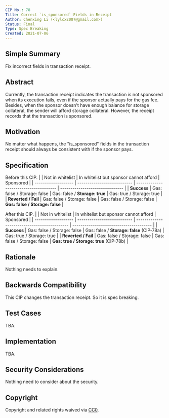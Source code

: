 ```yaml
---
CIP No.: 78
Title: Correct `is_sponsored` Fields in Receipt
Author: Chenxing Li (<lylcx2007@gmail.com>)
Status: Final
Type: Spec Breaking
Created: 2021-07-06
---
```



## Simple Summary

Fix incorrect fields in transaction receipt. 

## Abstract

Currently, the transaction receipt indicates the transaction is not sponsored when its execution fails, even if the sponsor actually pays for the gas fee. Besides, when the sponsor doesn't have enough balance for storage collateral, the sender will afford storage collateral. However, the receipt records that the transaction is sponsored. 

## Motivation

No matter what happens, the "is_sponsored" fields in the transaction receipt should always be consistent with if the sponsor pays. 

## Specification

Before this CIP.
|                     | Not in whitelist            | In whitelist but sponsor cannot afford | Sponsored                       |
| ------------------- | --------------------------- | -------------------------------------- | ------------------------------- |
| **Success**         | Gas: false / Storage: false | Gas: false / **Storage: true**         | Gas: true / Storage: true       |
| **Reverted / Fail** | Gas: false / Storage: false | Gas: false / Storage: false            | **Gas: false / Storage: false** |

After this CIP.
|                     | Not in whitelist            | In whitelist but sponsor cannot afford       | Sponsored                               |
| ------------------- | --------------------------- | -------------------------------------------- | --------------------------------------- |
| **Success**         | Gas: false / Storage: false | Gas: false / **Storage: false**  (CIP-78a)   | Gas: true / Storage: true               |
| **Reverted / Fail** | Gas: false / Storage: false | Gas: false / Storage: false                  | **Gas: true / Storage: true** (CIP-78b) |

## Rationale

Nothing needs to explain.

## Backwards Compatibility

This CIP changes the transaction receipt. So it is spec breaking. 

## Test Cases

TBA.

## Implementation

TBA.

## Security Considerations

Nothing need to consider about the security. 

## Copyright
Copyright and related rights waived via [CC0](https://creativecommons.org/publicdomain/zero/1.0/).
